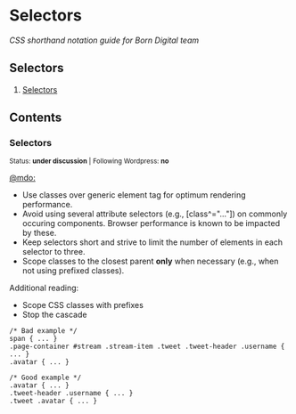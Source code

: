 # Selectors

*CSS shorthand notation guide for Born Digital team*

## Selectors

  1. [Selectors](#selectors)
  
## Contents

### Selectors

<sup>Status: **under discussion** | Following Wordpress: **no** </sup>

[@mdo:](http://codeguide.co/#css-selectors) <br>
<ul>
<li>Use classes over generic element tag for optimum rendering performance.</li>
<li>Avoid using several attribute selectors (e.g., [class^="..."]) on commonly occuring components. Browser performance is known to be impacted by these.</li>
<li>Keep selectors short and strive to limit the number of elements in each selector to three.</li>
<li>Scope classes to the closest parent <b>only</b> when necessary (e.g., when not using prefixed classes).</li>
</ul>

Additional reading:

<ul>
<li>Scope CSS classes with prefixes</li>
<li>Stop the cascade</li>
</ul>

```
/* Bad example */
span { ... }
.page-container #stream .stream-item .tweet .tweet-header .username { ... }
.avatar { ... }

/* Good example */
.avatar { ... }
.tweet-header .username { ... }
.tweet .avatar { ... }
```

